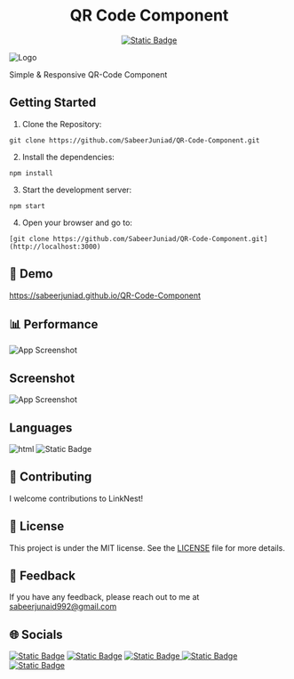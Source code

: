 <h1 align="center">QR Code Component</h1>
<p align="center">

  
  <a href="https://www.linkedin.com/in/sabeerjunaid/">
    <img alt="Static Badge" src="https://img.shields.io/badge/made%20by-SabeerJunaid-red">
  </a>
</p>


![Logo](https://socialify.git.ci/SabeerJuniad/QR-Code-Component/image?font=Source%20Code%20Pro&language=1&name=1&owner=1&pattern=Solid&theme=Auto)

Simple & Responsive QR-Code Component

## Getting Started

1. Clone the Repository:
  ```
 git clone https://github.com/SabeerJuniad/QR-Code-Component.git
  ```
2. Install the dependencies:
  ```
 npm install
  ```
3. Start the development server:
  ```
 npm start
  ```
4. Open your browser and go to:
  ```
 [git clone https://github.com/SabeerJuniad/QR-Code-Component.git](http://localhost:3000)
  ```
## 🚀 Demo

https://sabeerjuniad.github.io/QR-Code-Component

## 📊 Performance

![App Screenshot](https://snipboard.io/h2BCxI.jpg)

## Screenshot

![App Screenshot](https://snipboard.io/4z1Pin.jpg)

## Languages


<img alt="html" src="https://img.shields.io/badge/html5-E34F26?style=for-the-badge&logo=html5&logoColor=E34F26&labelColor=black"> <img alt="Static Badge" src="https://img.shields.io/badge/css3-1572B6?style=for-the-badge&logo=css3&logoColor=1572B6&labelColor=black">

## 🤝 Contributing
I welcome contributions to LinkNest!

## 📝 License

This project is under the MIT license. See the [LICENSE](https://choosealicense.com/licenses/mit/)
 file for more details.

## 📩 Feedback

If you have any feedback, please reach out to me at sabeerjunaid992@gmail.com

## 🌐 Socials

<p>
<a href="https://www.linkedin.com/in/sabeerjunaid/"><img alt="Static Badge" src="https://img.shields.io/badge/linkedin-0A66C2?style=for-the-badge&logo=linkedin&logoColor=0A66C2&labelColor=black"></a>
  <a href="https://www.frontendmentor.io/profile/SabeerJuniad"><img alt="Static Badge" src="https://img.shields.io/badge/frontendmentor-3F54A3?style=for-the-badge&logo=frontendmentor&logoColor=3F54A3&labelColor=black"></a>
<a href="https://mail.google.com/mail/u/0/?fs=1&to=sabeerjunaid992@gmail.com&tf=cm"><img alt="Static Badge" src="https://img.shields.io/badge/gmail-EA4335?style=for-the-badge&logo=gmail&logoColor=EA4335&labelColor=black">
</a>
<a href="https://instagram.com/sabeer_89"><img alt="Static Badge" src="https://img.shields.io/badge/instagram-E4405F?style=for-the-badge&logo=instagram&logoColor=E4405F&labelColor=black"></a>
<a href="https://dev.to/sabeerjuniad"><img alt="Static Badge" src="https://img.shields.io/badge/devdotto-0A0A0A?style=for-the-badge&logo=devdotto&labelColor=black&color=yellow"></a>
</br>


</p>

